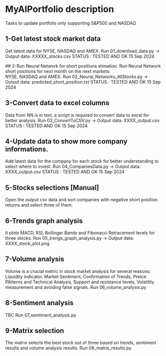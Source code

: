 # MyAIPortfolio description

Tasks to update portfolio only supporting S&P500 and NASDAQ

## 1-Get latest stock market data
Get latest data for NYSE, NASDAQ and AMEX. 
Run 01_download_data.py -> Output data: XXXXX_stocks.csv
STATUS : TESTED AND OK 15 Sep 2024

## 2-Run Neural Network for short positions stimation. 
Run Neural Network short positions for next month on the next markets: <br>
NYSE, NASDAQ and AMEX. 
Run 02_Neural_Networks_AllStocks.py -> Outout data: predicted_short_position.txt
STATUS : TESTED AND OK 15 Sep 2024

## 3-Convert data to excel columns
Data from NN is in text, a script is required to convert data to excel for better analysis.
Run 03_ConvertToCSV.py -> Output data: XXXX_output.csv
STATUS : TESTED AND OK 15 Sep 2024

## 4-Update data to show more company informations.
Add latest data for the company for each stock for better understanding to select where to invest. 
Run 04_CompaniesData.py -> Output data: XXXX_output.csv
STATUS : TESTED AND OK 15 Sep 2024

## 5-Stocks selections [Manual]
Open the output csv data and sort companies with negative short position returns and select three of them. 

## 6-Trends graph analysis
It plots MACD, RSI, Bollinger Bands and Fibonacci Retracement levels for three stocks. 
Run 05_trengs_graph_analysis.py -> Output data: XXXX_stock_plot.png

## 7-Volume analysis
Volume is a crucial metric in stock market analysis for several reasons: Liquidity indicator, Market Sentiment, Confirmation of Trends, Preice PAtterns and Technical Analysis, Support and resistance levels, Volatility measurement and avoiding false signals.
Run 06_volume_analysis.py

## 8-Sentiment analysis
TBC
Run 07_sentiment_analysis.py

## 9-Matrix selection
The matrix selects the best stock out of three based on trends, sentiment results and volume analysis results.
Run 08_matrix_results.py




